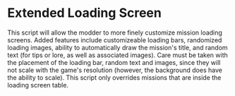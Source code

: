 # Extended Loading Screen

This script will allow the modder to more finely customize mission loading screens. Added features include customizeable loading bars, randomized loading images, ability to automatically draw the mission's title, and random text (for tips or lore, as well as associated images). Care must be taken with the placement of the loading bar, random text and images, since they will not scale with the game's resolution (however, the background does have the ability to scale). This script only overrides missions that are inside the loading screen table.